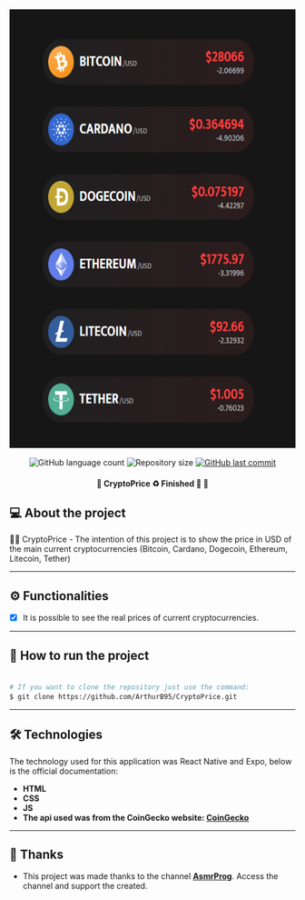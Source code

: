 <div align='center'>
<img src='./.github/cripto.png' width='600' height='772' />
</div>

<p align="center">
  <img alt="GitHub language count" src="https://img.shields.io/github/languages/count/ArthurB95/CryptoPrice?color=%2304D361">

  <img alt="Repository size" src="https://img.shields.io/github/repo-size/ArthurB95/CryptoPrice">
  
  <a href="https://github.com/ArthurB95/CryptoPrice/commits/master">
    <img alt="GitHub last commit" src="https://img.shields.io/github/last-commit/ArthurB95/CryptoPrice">
  </a>
    
</p>

<h4 align="center"> 
	🚧  CryptoPrice  ♻️ Finished 🚀 🚧
</h4>

## 💻 About the project

👨‍💻 CryptoPrice - The intention of this project is to show the price in USD of the main current cryptocurrencies (Bitcoin, Cardano, Dogecoin, Ethereum, Litecoin, Tether)

---

## ⚙️ Functionalities

-   [x] It is possible to see the real prices of current cryptocurrencies.

---

## 🚀 How to run the project

```bash

# If you want to clone the repository just use the command:
$ git clone https://github.com/ArthurB95/CryptoPrice.git

```

---

## 🛠 Technologies

The technology used for this application was React Native and Expo, below is the official documentation:

-   **HTML**
-   **CSS**
-   **JS**
-   **The api used was from the CoinGecko website: [CoinGecko](https://www.coingecko.com/pt/api/documentation])**

---

## 💪 Thanks

-   This project was made thanks to the channel **[AsmrProg](https://www.youtube.com/@AsmrProg/videos)**. Access the channel and support the created.
